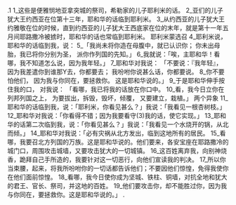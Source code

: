 .1 
1_这些是便雅悯地亚拿突城的祭司，希勒家的儿子耶利米的话。 2_亚们的儿子犹大王约西亚在位第十三年，耶和华的话临到耶利米。 3_从约西亚的儿子犹大王约雅敬在位的时候，直到约西亚的儿子犹大王西底家在位的末年，就是第十一年五月间耶路撒冷被掳时，耶和华的话也常临到耶利米。 
耶利米蒙选召 
4_耶利米说，耶和华的话临到我，说： 
5_「我尚未将你造在母腹中，就已认识你； 
你未出母胎，我已将你分别为圣， 
派你作列国的先知。」 
6_我就说：「唉，主耶和华！看哪，我不知道怎么说，因为我年轻。」 7_耶和华对我说： 
「不要说：『我年轻』， 
因为我差遣你到谁那Y去，你都要去； 
我吩咐你说甚么话，你都要说。 
8_你不要怕他们， 
因为我与你同在，要拯救你。 
这是耶和华说的。」 
9_于是耶和华伸手按住我的口， 
对我说： 
「看哪，我已将我的话放在你口中。 
10_看，我今日立你在列邦列国之上， 
为要拔出，拆毁，毁坏，倾覆， 
又要建立，栽植。」 
两个异象 
11_耶和华的话临到我，说：「耶利米，你看见甚么？」我说：「我看见一根杏树枝。」 12_耶和华对我说：「你看得不错；因为我要看守(3)我的话，使它实现。」 
13_耶和华的话第二次临到我，说：「你看见甚么？」我说：「我看见一个水烧开的锅，从北而倾。」 14_耶和华对我说：「必有灾祸从北方发出，临到这地所有的居民。 15_看哪，我要召北方列国的万族。这是耶和华说的。他们要来，各安宝座在耶路撒冷的城门口，周围攻击城墙，又要攻击犹大的一切城镇。 16_这百姓离弃我，向别神烧香，跪拜自己手所造的，我要针对这一切恶行，向他们宣读我的判决。 17_所以你当束腰，起来，将我所吩咐你的一切话都告诉他们；不要因他们惊惶，免得我使你在他们面前惊惶。 18_看哪，我今日使你成为坚城、铁柱、铜墙，对抗全地和犹大的君王、官长、祭司，并这地的百姓。 19_他们要攻击你，却不能胜过你，因为我与你同在，要拯救你。这是耶和华说的。」 
.